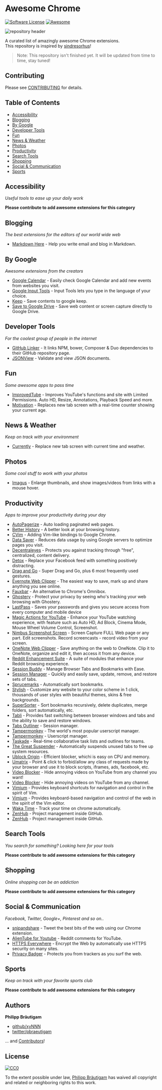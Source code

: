 # Awesome Chrome

[![Software License](https://img.shields.io/badge/license-CC0%201.0%20Universal-brightgreen.svg?style=flat-square)](LICENSE)
[![Awesome](https://cdn.rawgit.com/sindresorhus/awesome/d7305f38d29fed78fa85652e3a63e154dd8e8829/media/badge.svg)](https://github.com/sindresorhus/awesome)

![repository header](https://raw.githubusercontent.com/xyNNN/awesome-chrome/master/files/header.jpg?token=AB1yFkfxzIWuiVQ_gK-BcUi97mlI4B3sks5WBZlmwA%3D%3D)

A curated list of amazingly awesome Chrome extensions.  
This repository is inspired by [sindresorhus](https://github.com/sindresorhus)!

> Note: This repository isn't finished yet. It will be updated from time to time, stay tuned!

## Contributing
Please see [CONTRIBUTING](https://github.com/xyNNN/awesome-mac/blob/master/CONTRIBUTING.md) for details.

## Table of Contents
- [Accessibility](#accessibility)
- [Blogging](#blogging)
- [By Google](#by-google)
- [Developer Tools](#developer-tools)
- [Fun](#fun)
- [News & Weather](#news--weather)
- [Photos](#photos)
- [Productivity](#productivity)
- [Search Tools](#search-tools)
- [Shopping](#shopping)
- [Social & Communication](#social--communication)
- [Sports](#sports)

## Accessibility
*Useful tools to ease up your daily work*

**Please contribute to add awesome extensions for this category**

## Blogging
*The best extensions for the editors of our world wide web*

* [Markdown Here](https://markdown-here.com/) - Help you write email and blog in Markdown.

## By Google
*Awesome extensions from the creators*

* [Google Calendar](https://chrome.google.com/webstore/detail/google-calendar-by-google/gmbgaklkmjakoegficnlkhebmhkjfich) - Easily check Google Calendar and add new events from websites you visit.
* [Google Input Tools](https://chrome.google.com/webstore/detail/google-input-tools/mclkkofklkfljcocdinagocijmpgbhab) - Input Tools lets you type in the language of your choice.
* [Keep](https://chrome.google.com/webstore/detail/google-keep-chrome-extens/lpcaedmchfhocbbapmcbpinfpgnhiddi) - Save contents to google keep.
* [Save to Google Drive](https://chrome.google.com/webstore/detail/save-to-google-drive/gmbmikajjgmnabiglmofipeabaddhgne) - Save web content or screen capture directly to Google Drive.

## Developer Tools
*For the coolest group of people in the internet*

* [GitHub Linker](https://chrome.google.com/webstore/detail/octolinker/jlmafbaeoofdegohdhinkhilhclaklkp) - It links NPM, bower, Composer & Duo dependencies to their GitHub repository page.
* [JSONView](https://chrome.google.com/webstore/detail/jsonview/chklaanhfefbnpoihckbnefhakgolnmc) - Validate and view JSON documents.

## Fun
*Some awesome apps to pass time*

* [ImprovedTube](https://chrome.google.com/webstore/detail/improvedtube-youtube-exte/bnomihfieiccainjcjblhegjgglakjdd) - Improves YouTube's functions and site with Limited Permissions. Auto HD, Resize, Annotations, Playback Speed and more.
* [Motivation](https://chrome.google.com/webstore/detail/motivation/ofdgfpchbidcgncgfpdlpclnpaemakoj) - Replaces new tab screen with a real-time counter showing your current age.

## News & Weather
*Keep on track with your environment*

- [Currently](https://chrome.google.com/webstore/detail/currently/ojhmphdkpgbibohbnpbfiefkgieacjmh) - Replace new tab screen with current time and weather.

## Photos
*Some cool stuff to work with your photos*

* [Imagus](https://chrome.google.com/webstore/detail/imagus/immpkjjlgappgfkkfieppnmlhakdmaab) - Enlarge thumbnails, and show images/videos from links with a mouse hover.

## Productivity
*Apps to improve your productivity during your day*

* [AutoPagerize](https://chrome.google.com/webstore/detail/autopagerize/igiofjhpmpihnifddepnpngfjhkfenbp) - Auto loading paginated web pages.
* [Better History](https://chrome.google.com/webstore/detail/better-history/obciceimmggglbmelaidpjlmodcebijb/related) - A better look at your browsing history. 
* [CVim](https://chrome.google.com/webstore/detail/cvim/ihlenndgcmojhcghmfjfneahoeklbjjh) - Adding Vim-like bindings to Google Chrome.
* [Data Saver](https://chrome.google.com/webstore/detail/data-saver/pfmgfdlgomnbgkofeojodiodmgpgmkac) - Reduces data usage by using Google servers to optimize pages you visit.
* [Decentraleyes](https://chrome.google.com/webstore/detail/decentraleyes/ldpochfccmkkmhdbclfhpagapcfdljkj) - Protects you against tracking through "free", centralized, content delivery.
* [Detox](http://usedetox.com) - Replace your Facebook feed with something positively distracting.
* [Drag and Go](https://chrome.google.com/webstore/detail/drag-and-go/jaikcnhlohebodlpkmjepipngegjbfpg) - Super Drag and Go, plus 6 most frequently used gestures.
* [Evernote Web Clipper](https://evernote.com/intl/de/webclipper/) - The easiest way to save, mark up and share anything you see online.
* [Fauxbar](https://chrome.google.com/webstore/detail/fauxbar/hibkhcnpkakjniplpfblaoikiggkopka) - An alternative to Chrome's Omnibox. 
* [Ghostery](https://chrome.google.com/webstore/detail/ghostery/mlomiejdfkolichcflejclcbmpeaniij) - Protect your privacy by seeing who's tracking your web browsing with Ghostery.
* [LastPass](https://chrome.google.com/webstore/detail/lastpass-free-password-ma/hdokiejnpimakedhajhdlcegeplioahd) - Saves your passwords and gives you secure access from every computer and mobile device
* [Magic Actions for YouTube](https://chrome.google.com/webstore/detail/magic-actions-for-youtube/abjcfabbhafbcdfjoecdgepllmpfceif) - Enhance your YouTube watching experience, with feature such as Auto HD, Ad Block, Cinema Mode, Mouse Wheel Volume Control, Screenshot.
* [Nimbus Screenshot Screen](https://chrome.google.com/webstore/detail/nimbus-screenshot-screen/bpconcjcammlapcogcnnelfmaeghhagj) - Screen Capture FULL Web page or any part. Edit screenshots. Record screencasts - record video from your screen.
* [OneNote Web Clipper](https://chrome.google.com/webstore/detail/onenote-web-clipper/gojbdfnpnhogfdgjbigejoaolejmgdhk) - Save anything on the web to OneNote. Clip it to OneNote, organize and edit it, then access it from any device.
* [Reddit Enhancement Suite](https://chrome.google.com/webstore/detail/reddit-enhancement-suite/kbmfpngjjgdllneeigpgjifpgocmfgmb) - A suite of modules that enhance your Reddit browsing experience.
* [Session Buddy](https://chrome.google.com/webstore/detail/session-buddy/edacconmaakjimmfgnblocblbcdcpbko) - Manage Browser Tabs and Bookmarks with Ease.
* [Session Manager](https://chrome.google.com/webstore/detail/session-manager/mghenlmbmjcpehccoangkdpagbcbkdpc) - Quickly and easily save, update, remove, and restore sets of tabs.
* [Sprucemarks](https://chrome.google.com/webstore/detail/sprucemarks/fakeocdnmmmnokabaiflppclocckihoj) - Automatically sort bookmarks.
* [Stylish](https://chrome.google.com/webstore/detail/stylish-custom-themes-for/fjnbnpbmkenffdnngjfgmeleoegfcffe) - Customize any website to your color scheme in 1 click, thousands of user styles with beautiful themes, skins & free backgrounds.
* [SuperSorter](https://chrome.google.com/webstore/detail/supersorter/hjebfgojnlefhdgmomncgjglmdckngij) - Sort bookmarks recursively, delete duplicates, merge folders, sort automatically, etc.
* [Tabli](https://www.gettabli.com/) - Provides fast switching between browser windows and tabs and the ability to save and restore windows.
* [Tabs Outliner](https://chrome.google.com/webstore/detail/tabs-outliner/eggkanocgddhmamlbiijnphhppkpkmkl) - Session manager.
* [Tampermonkey](https://chrome.google.com/webstore/detail/tampermonkey/dhdgffkkebhmkfjojejmpbldmpobfkfo) - The world's most popular userscript manager.
* [Tampermonkey](https://chrome.google.com/webstore/detail/tampermonkey/dhdgffkkebhmkfjojejmpbldmpobfkfo) - Userscript manager.
* [Taskade](https://www.taskade.com) - Real-time collaborative task lists and outlines for teams.
* [The Great Suspender](https://chrome.google.com/webstore/detail/the-great-suspender/klbibkeccnjlkjkiokjodocebajanakg) - Automatically suspends unused tabs to free up system resources.
* [Ublock Origin](https://chrome.google.com/webstore/detail/ublock-origin/cjpalhdlnbpafiamejdnhcphjbkeiagm) - Efficient blocker, whichi is easy on CPU and memory.
* [Umatrix](https://chrome.google.com/webstore/detail/umatrix/ogfcmafjalglgifnmanfmnieipoejdcf) - Point & click to forbid/allow any class of requests made by your browser and use it to block scripts, iframes, ads, facebook, etc.
* [Video Blocker](https://chrome.google.com/webstore/detail/video-blocker/jknkjnpcbbgcbdbaampbjlhkcghmgfhk) - Hide annoying videos on YouTube from any channel you want!
* [Video Blocker](https://chrome.google.com/webstore/detail/video-blocker/jknkjnpcbbgcbdbaampbjlhkcghmgfhk) - Hide annoying videos on YouTube from any channel.
* [Vimium](https://chrome.google.com/webstore/detail/vimium/dbepggeogbaibhgnhhndojpepiihcmeb) - Provides keyboard shortcuts for navigation and control in the spirit of Vim.
* [Vimium](https://github.com/philc/vimium) - Provides keyboard-based navigation and control of the web in the spirit of the Vim editor.
* [Waka Time](https://chrome.google.com/webstore/detail/wakatime/jnbbnacmeggbgdjgaoojpmhdlkkpblgi) - Track your time on chrome automatically.
* [ZenHub](https://www.zenhub.com) - Project management inside GitHub.
* [ZenHub](https://www.zenhub.io) - Project management inside GitHub.


## Search Tools
*You search for something? Looking here for your tools*

**Please contribute to add awesome extensions for this category**

## Shopping
*Online shopping can be an addiction*

**Please contribute to add awesome extensions for this category**

## Social & Communication
*Facebook, Twitter, Google+, Pinterest and so on..*

* [snipandshare](http://www.snipandshare.com) - Tweet the best bits of the web using our Chrome extension.
* [AlienTube for Youtube](https://chrome.google.com/webstore/detail/alientube-for-youtube/opgodjgjgojjkhlmmhdlojfehcemknnp) - Reddit comments for YouTube.
* [HTTPS Everywhere](https://chrome.google.com/webstore/detail/https-everywhere/gcbommkclmclpchllfjekcdonpmejbdp) - Encrypt the Web by automatically use HTTPS security on many sites.
* [Privacy Badger](https://chrome.google.com/webstore/detail/privacy-badger/pkehgijcmpdhfbdbbnkijodmdjhbjlgp) - Protects you from trackers as you surf the web.

## Sports
*Keep on track with your favorite sports club*

**Please contribute to add awesome extensions for this category**

## Authors

**Philipp Bräutigam**

+ [github/xyNNN](https://github.com/xyNNN)
+ [twitter/pbraeutigam](http://twitter.com/pbraeutigam)

... and [Contributors](https://github.com/xyNNN/awesome-mac/graphs/contributors)!

## License
[![CC0](http://i.creativecommons.org/p/zero/1.0/88x31.png)](http://creativecommons.org/publicdomain/zero/1.0/)

To the extent possible under law, [Philipp Bräutigam](http://www.philipp-braeutigam.de) has waived all copyright and related or neighboring rights to this work.
